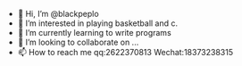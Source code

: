 - 👋 Hi, I’m @blackpeplo
- 👀 I’m interested in playing basketball and c.
- 🌱 I’m currently learning to write programs
- 💞️ I’m looking to collaborate on ...
- 📫 How to reach me qq:2622370813 Wechat:18373238315

<!---
blackpeplo/blackpeplo is a ✨ special ✨ repository because its `README.md` (this file) appears on your GitHub profile.
You can click the Preview link to take a look at your changes.
--->
